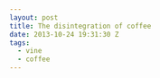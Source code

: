```yaml
---
layout: post
title: The disintegration of coffee
date: 2013-10-24 19:31:30 Z
tags:
  - vine
  - coffee
---
```

